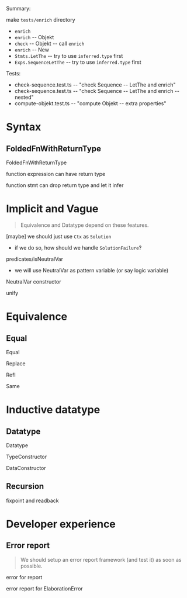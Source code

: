 Summary:

make `tests/enrich` directory

- `enrich`
- `enrich` -- Objekt
- `check` -- Objekt -- call `enrich`
- `enrich` -- New
- `Stmts.LetThe` -- try to use `inferred.type` first
- `Exps.SequenceLetThe` -- try to use `inferred.type` first

Tests:

- check-sequence.test.ts -- "check Sequence -- LetThe and enrich"
- check-sequence.test.ts -- "check Sequence -- LetThe and enrich -- nested"
- compute-objekt.test.ts -- "compute Objekt -- extra properties"

# Syntax

## FoldedFnWithReturnType

FoldedFnWithReturnType

function expression can have return type

function stmt can drop return type and let it infer

# Implicit and Vague

> Equivalence and Datatype depend on these features.

[maybe] we should just use `Ctx` as `Solution`

- if we do so, how should we handle `SolutionFailure`?

predicates/isNeutralVar

- we will use NeutralVar as pattern variable (or say logic variable)

NeutralVar constructor

unify

# Equivalence

## Equal

Equal

Replace

Refl

Same

# Inductive datatype

## Datatype

Datatype

TypeConstructor

DataConstructor

## Recursion

fixpoint and readback

# Developer experience

## Error report

> We should setup an error report framework (and test it) as soon as possible.

error for report

error report for ElaborationError

